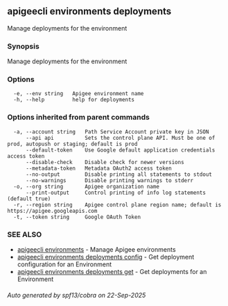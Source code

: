 ## apigeecli environments deployments

Manage deployments for the environment

### Synopsis

Manage deployments for the environment

### Options

```
  -e, --env string   Apigee environment name
  -h, --help         help for deployments
```

### Options inherited from parent commands

```
  -a, --account string   Path Service Account private key in JSON
      --api api          Sets the control plane API. Must be one of prod, autopush or staging; default is prod
      --default-token    Use Google default application credentials access token
      --disable-check    Disable check for newer versions
      --metadata-token   Metadata OAuth2 access token
      --no-output        Disable printing all statements to stdout
      --no-warnings      Disable printing warnings to stderr
  -o, --org string       Apigee organization name
      --print-output     Control printing of info log statements (default true)
  -r, --region string    Apigee control plane region name; default is https://apigee.googleapis.com
  -t, --token string     Google OAuth Token
```

### SEE ALSO

* [apigeecli environments](apigeecli_environments.md)	 - Manage Apigee environments
* [apigeecli environments deployments config](apigeecli_environments_deployments_config.md)	 - Get deployment configuration for an Environment
* [apigeecli environments deployments get](apigeecli_environments_deployments_get.md)	 - Get deployments for an Environment

###### Auto generated by spf13/cobra on 22-Sep-2025
